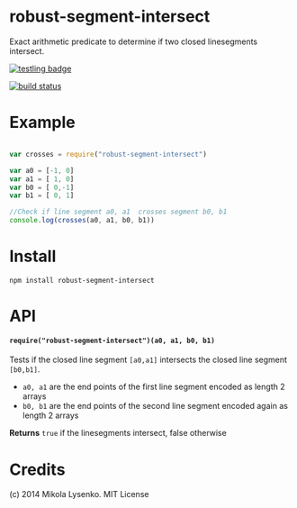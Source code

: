 robust-segment-intersect
========================
Exact arithmetic predicate to determine if two closed linesegments intersect.

[![testling badge](https://ci.testling.com/mikolalysenko/robust-segment-intersect.png)](https://ci.testling.com/mikolalysenko/robust-segment-intersect)

[![build status](https://secure.travis-ci.org/mikolalysenko/robust-segment-intersect.png)](http://travis-ci.org/mikolalysenko/robust-segment-intersect)

# Example

```javascript

var crosses = require("robust-segment-intersect")

var a0 = [-1, 0]
var a1 = [ 1, 0]
var b0 = [ 0,-1]
var b1 = [ 0, 1]

//Check if line segment a0, a1  crosses segment b0, b1
console.log(crosses(a0, a1, b0, b1))
```

# Install

```
npm install robust-segment-intersect
```

# API

#### `require("robust-segment-intersect")(a0, a1, b0, b1)`
Tests if the closed line segment `[a0,a1]` intersects the closed line segment `[b0,b1]`.

* `a0, a1` are the end points of the first line segment encoded as length 2 arrays
* `b0, b1` are the end points of the second line segment encoded again as length 2 arrays

**Returns** `true` if the linesegments intersect, false otherwise

# Credits
(c) 2014 Mikola Lysenko. MIT License
